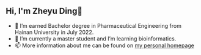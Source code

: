 ## Hi, I'm Zheyu Ding🤝
- 🔭 I’m earned Bachelor degree in Pharmaceutical Engineering from Hainan University in July 2022.
- 🌱 I’m currently a master student and I’m learning bioinformatics.
- 📫 More information about me can be found on [my personal homepage](https://zheyu-ding.github.io/)

<!--
**Zheyu-Ding/Zheyu-Ding** is a ✨ _special_ ✨ repository because its `README.md` (this file) appears on your GitHub profile.

Here are some ideas to get you started:

- 🔭 I’m currently working on ...
- 🌱 I’m currently learning ...
- 👯 I’m looking to collaborate on ...
- 🤔 I’m looking for help with ...
- 💬 Ask me about ...
- 📫 How to reach me: ...
- 😄 Pronouns: ...
- ⚡ Fun fact: ...
-->
